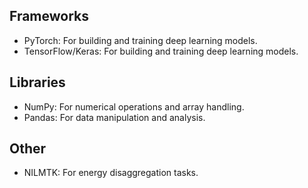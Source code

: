 ## Frameworks

- PyTorch: For building and training deep learning models.
- TensorFlow/Keras: For building and training deep learning models.

## Libraries

- NumPy: For numerical operations and array handling.
- Pandas: For data manipulation and analysis.

## Other

- NILMTK: For energy disaggregation tasks.